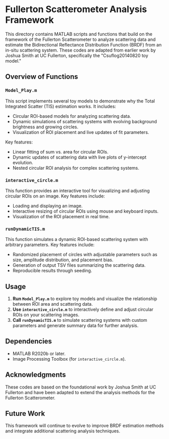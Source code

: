 # Fullerton Scatterometer Analysis Framework

This directory contains MATLAB scripts and functions that build on the framework of the Fullerton Scatterometer to analyze scattering data and estimate the Bidirectional Reflectance Distribution Function (BRDF) from an in-situ scattering system. These codes are adapted from earlier work by Joshua Smith at UC Fullerton, specifically the "Csuflog20140820 toy model."

## Overview of Functions

### `Model_Play.m`
This script implements several toy models to demonstrate why the Total Integrated Scatter (TIS) estimation works. It includes:
- Circular ROI-based models for analyzing scattering data.
- Dynamic simulations of scattering systems with evolving background brightness and growing circles.
- Visualization of ROI placement and live updates of fit parameters.

Key features:
- Linear fitting of sum vs. area for circular ROIs.
- Dynamic updates of scattering data with live plots of y-intercept evolution.
- Nested circular ROI analysis for complex scattering systems.

### `interactive_circle.m`
This function provides an interactive tool for visualizing and adjusting circular ROIs on an image. Key features include:
- Loading and displaying an image.
- Interactive resizing of circular ROIs using mouse and keyboard inputs.
- Visualization of the ROI placement in real time.

### `runDynamicTIS.m`
This function simulates a dynamic ROI-based scattering system with arbitrary parameters. Key features include:
- Randomized placement of circles with adjustable parameters such as size, amplitude distribution, and placement bias.
- Generation of output TSV files summarizing the scattering data.
- Reproducible results through seeding.

## Usage

1. **Run `Model_Play.m`** to explore toy models and visualize the relationship between ROI area and scattering data.
2. **Use `interactive_circle.m`** to interactively define and adjust circular ROIs on your scattering images.
3. **Call `runDynamicTIS.m`** to simulate scattering systems with custom parameters and generate summary data for further analysis.

## Dependencies

- MATLAB R2020b or later.
- Image Processing Toolbox (for `interactive_circle.m`).

## Acknowledgments

These codes are based on the foundational work by Joshua Smith at UC Fullerton and have been adapted to extend the analysis methods for the Fullerton Scatterometer.

## Future Work

This framework will continue to evolve to improve BRDF estimation methods and integrate additional scattering analysis techniques.